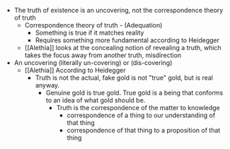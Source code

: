 - The truth of existence is an uncovering, not the correspondence theory of truth
    - Correspondence theory of truth - (Adequation)
        - Something is true if it matches reality
        - Requires something more fundamental according to Heidegger
    - [[Alethia]] looks at the concealing notion of revealing a truth, which takes the focus away from another truth, misdirection
- An uncovering (literally un-covering) or (dis-covering)
    - [[Alethia]] According to Heidegger
        - Truth is not the actual, fake gold is not "true" gold, but is real anyway.
            - Genuine gold is true gold. True gold is a being that conforms to an idea of what gold should be. 
                - Truth is the correspondence of the matter to knowledge
                    - correspondence of a thing to our understanding of that thing
                    - correspondence of that thing to a proposition of that thing